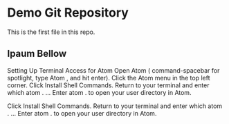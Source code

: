 # Demo Git Repository

This is the first file in this repo.

## Ipaum Bellow
Setting Up Terminal Access for Atom
Open Atom ( command-spacebar for spotlight, type Atom , and hit enter).
Click the Atom menu in the top left corner.
Click Install Shell Commands.
Return to your terminal and enter which atom . ...
Enter atom . to open your user directory in Atom.


Click Install Shell Commands.
Return to your terminal and enter which atom . ...
Enter atom . to open your user directory in Atom.
